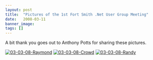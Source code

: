 ```yaml
---
layout: post
title:  "Pictures of the 1st Fort Smith .Net User Group Meeting"
date:   2008-03-11
banner_image: 
tags: []
---
```


A bit thank you goes out to Anthony Potts for sharing these pictures.

[![03-03-08-Raymond](http://gwb.blob.core.windows.net/rwalker/WindowsLiveWriter/Picturesofthe1stFort.NetUserGroupMeeting_E456/03-03-08-Raymond_thumb.jpg)](http://gwb.blob.core.windows.net/rwalker/WindowsLiveWriter/Picturesofthe1stFort.NetUserGroupMeeting_E456/03-03-08-Raymond.jpg) [![03-03-08-Crowd](http://gwb.blob.core.windows.net/rwalker/WindowsLiveWriter/Picturesofthe1stFort.NetUserGroupMeeting_E456/03-03-08-Crowd_thumb.jpg)](http://gwb.blob.core.windows.net/rwalker/WindowsLiveWriter/Picturesofthe1stFort.NetUserGroupMeeting_E456/03-03-08-Crowd.jpg) [![03-03-08-Randy](http://gwb.blob.core.windows.net/rwalker/WindowsLiveWriter/Picturesofthe1stFort.NetUserGroupMeeting_E456/03-03-08-Randy_thumb.jpg)](http://gwb.blob.core.windows.net/rwalker/WindowsLiveWriter/Picturesofthe1stFort.NetUserGroupMeeting_E456/03-03-08-Randy.jpg)
